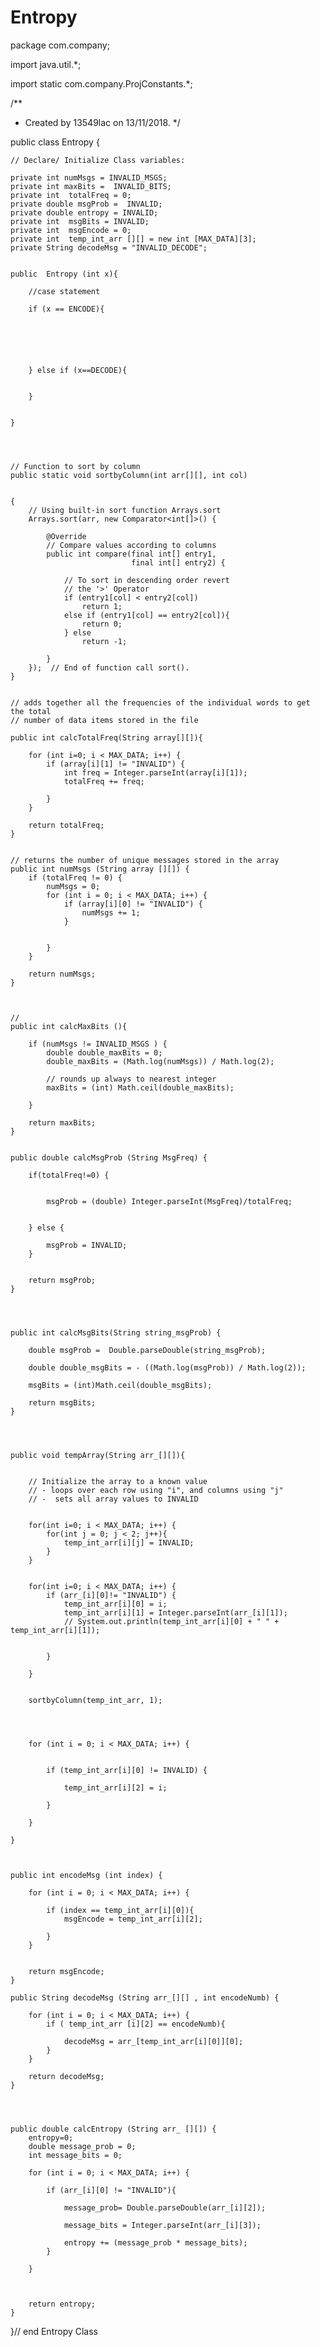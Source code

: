 # Entropy


package com.company;

import java.util.*;

import static com.company.ProjConstants.*;

/**
 * Created by 13549lac on 13/11/2018.
 */


public class Entropy {

    // Declare/ Initialize Class variables:

    private int numMsgs = INVALID_MSGS;
    private int maxBits =  INVALID_BITS;
    private int  totalFreq = 0;
    private double msgProb =  INVALID;
    private double entropy = INVALID;
    private int  msgBits = INVALID;
    private int  msgEncode = 0;
    private int  temp_int_arr [][] = new int [MAX_DATA][3];
    private String decodeMsg = "INVALID_DECODE";


    public  Entropy (int x){

        //case statement

        if (x == ENCODE){






        } else if (x==DECODE){


        }


    }




    // Function to sort by column
    public static void sortbyColumn(int arr[][], int col)


    {
        // Using built-in sort function Arrays.sort
        Arrays.sort(arr, new Comparator<int[]>() {

            @Override
            // Compare values according to columns
            public int compare(final int[] entry1,
                               final int[] entry2) {

                // To sort in descending order revert
                // the '>' Operator
                if (entry1[col] < entry2[col])
                    return 1;
                else if (entry1[col] == entry2[col]){
                    return 0;
                } else
                    return -1;

            }
        });  // End of function call sort().
    }


    // adds together all the frequencies of the individual words to get the total
    // number of data items stored in the file

    public int calcTotalFreq(String array[][]){

        for (int i=0; i < MAX_DATA; i++) {
            if (array[i][1] != "INVALID") {
                int freq = Integer.parseInt(array[i][1]);
                totalFreq += freq;

            }
        }

        return totalFreq;
    }


    // returns the number of unique messages stored in the array
    public int numMsgs (String array [][]) {
        if (totalFreq != 0) {
            numMsgs = 0;
            for (int i = 0; i < MAX_DATA; i++) {
                if (array[i][0] != "INVALID") {
                    numMsgs += 1;
                }


            }
        }

        return numMsgs;
    }



    //
    public int calcMaxBits (){

        if (numMsgs != INVALID_MSGS ) {
            double double_maxBits = 0;
            double_maxBits = (Math.log(numMsgs)) / Math.log(2);

            // rounds up always to nearest integer
            maxBits = (int) Math.ceil(double_maxBits);

        }

        return maxBits;
    }


    public double calcMsgProb (String MsgFreq) {

        if(totalFreq!=0) {


            msgProb = (double) Integer.parseInt(MsgFreq)/totalFreq;


        } else {

            msgProb = INVALID;
        }


        return msgProb;
    }




    public int calcMsgBits(String string_msgProb) {

        double msgProb =  Double.parseDouble(string_msgProb);

        double double_msgBits = - ((Math.log(msgProb)) / Math.log(2));

        msgBits = (int)Math.ceil(double_msgBits);

        return msgBits;
    }




    public void tempArray(String arr_[][]){


        // Initialize the array to a known value
        // - loops over each row using "i", and columns using "j"
        // -  sets all array values to INVALID


        for(int i=0; i < MAX_DATA; i++) {
            for(int j = 0; j < 2; j++){
                temp_int_arr[i][j] = INVALID;
            }
        }


        for(int i=0; i < MAX_DATA; i++) {
            if (arr_[i][0]!= "INVALID") {
                temp_int_arr[i][0] = i;
                temp_int_arr[i][1] = Integer.parseInt(arr_[i][1]);
                // System.out.println(temp_int_arr[i][0] + " " + temp_int_arr[i][1]);


            }

        }


        sortbyColumn(temp_int_arr, 1);




        for (int i = 0; i < MAX_DATA; i++) {


            if (temp_int_arr[i][0] != INVALID) {

                temp_int_arr[i][2] = i;

            }

        }

    }



    public int encodeMsg (int index) {

        for (int i = 0; i < MAX_DATA; i++) {

            if (index == temp_int_arr[i][0]){
                msgEncode = temp_int_arr[i][2];

            }
        }


        return msgEncode;
    }

    public String decodeMsg (String arr_[][] , int encodeNumb) {

        for (int i = 0; i < MAX_DATA; i++) {
            if ( temp_int_arr [i][2] == encodeNumb){

                decodeMsg = arr_[temp_int_arr[i][0]][0];
            }
        }

        return decodeMsg;
    }




    public double calcEntropy (String arr_ [][]) {
        entropy=0;
        double message_prob = 0;
        int message_bits = 0;

        for (int i = 0; i < MAX_DATA; i++) {

            if (arr_[i][0] != "INVALID"){

                message_prob= Double.parseDouble(arr_[i][2]);

                message_bits = Integer.parseInt(arr_[i][3]);

                entropy += (message_prob * message_bits);
            }

        }



        return entropy;
    }






}// end Entropy Class
